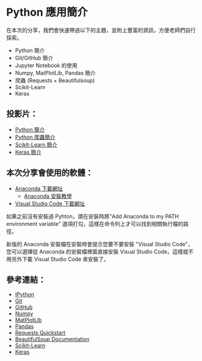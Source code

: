 # Python 應用簡介

在本次的分享，我們會快速帶過以下的主題，並附上豐富的資訊，方便老師們自行探索。

* Python 簡介
* Git/GitHub 簡介
* Jupyter Notebook 的使用 
* Numpy, MatPlotLib, Pandas 簡介
* 爬蟲 (Requests + Beautifulsoup)
* Scikit-Learn
* Keras

## 投影片：

* [Python 簡介](https://bit.ly/2kyApiy)
* [Python 爬蟲簡介](https://bit.ly/2LEaGBj)
* [Scikit-Learn 簡介](https://bit.ly/2sjo2dF)
* [Keras 簡介](https://bit.ly/2ITViiw)

## 本次分享會使用的軟體：

* [Anaconda 下載網址](https://www.anaconda.com/download/)
  * [Anaconda 安裝教學](https://goo.gl/68rgcv)
* [Visual Studio Code 下載網址](https://code.visualstudio.com/)

如果之前沒有安裝過 Pyhton，請在安裝時將"Add Anaconda to my PATH environment variable" 選項打勾，這樣在命令列上才可以找到相關執行檔的路徑。

新版的 Anaconda 安裝檔在安裝時會提示您要不要安裝 "Visual Studio Code"，您可以選擇從 Anaconda 的安裝檔裡面直接安裝 Visual Studio Code，這樣就不用另外下載 Visual Studio Code 來安裝了。


## 參考連結：

* [IPython](https://ipython.org/)
* [Git](https://git-scm.com/)
* [GitHub](https://github.com/)
* [Numpy](http://www.numpy.org/)
* [MatPlotLib](https://matplotlib.org/)
* [Pandas](https://pandas.pydata.org/)
* [Requests Quickstart](http://docs.python-requests.org/en/master/user/quickstart/)
* [BeautifulSoup Documentation](https://www.crummy.com/software/BeautifulSoup/bs4/doc/)
* [Scikit-Learn](http://scikit-learn.org/stable/)
* [Keras](https://keras.io/)
